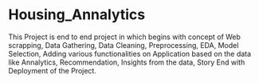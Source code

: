 # Housing_Annalytics
This Project is end to end project in which begins with concept of Web scrapping, Data Gathering, Data Cleaning, Preprocessing, EDA, Model Selection, Adding various functionalities on Application based on the data like Annalytics, Recommendation, Insights from the data, Story End with Deployment of the Project.
